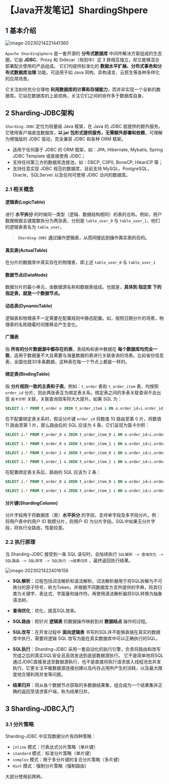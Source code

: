 # 【Java开发笔记】ShardingShpere

## 1 基本介绍

![image-20230214221441360](https://p.ipic.vip/2c52rn.png)

`Apache ShardingSphere` 是一套开源的 **分布式数据库** 中间件解决方案组成的生态圈，它由 **JDBC**、Proxy 和 Sidecar（规划中）这 3 款相互独立，却又能够混合部署配合使用的产品组成。 它们均提供标准化的 **数据水平扩展、分布式事务和分布式数据库治理** 功能，可适用于如 Java 同构、异构语言、云原生等各种多样化的应用场景。

它关注如何充分合理地 **利用数据库的计算和存储能力**，而并非实现一个全新的数据库。它站在数据库的上层视角，关注它们之间的协作多于数据库自身。

## 2 Sharding-JDBC架构

`Sharding-JDBC` 定位为轻量级 Java 框架，在 Java 的 JDBC 层提供的额外服务。它使用客户端直连数据库，**以 jar 包形式提供服务，无需额外部署和依赖**，可理解为增强版的 JDBC 驱动，完全兼容 JDBC 和各种 ORM 框架。

- 适用于任何基于 JDBC 的 ORM 框架，如：JPA, Hibernate, Mybatis, Spring JDBC Template 或直接使用 JDBC；
- 支持任何第三方的数据库连接池，如：DBCP, C3P0, BoneCP, HikariCP 等；
- 支持任意实现 JDBC 规范的数据库，目前支持 MySQL，PostgreSQL，Oracle，SQLServer 以及任何可使用 JDBC 访问的数据库。

### 2.1 相关概念

#### 逻辑表(LogicTable)

进行 **水平拆分** 的时候同一类型（逻辑、数据结构相同）的表的总称。例如，用户数据根据主键尾数拆分为两张表，分别是 `table_user_0` 与 `table_user_1`，他们的逻辑表表名为 `table_user`。

> **`Sharding-JDBC` 通过操作逻辑表，从而间接达到操作真实表的目的。**

#### 真实表(ActualTable)

在分片的数据库中真实存在的物理表，即上述 `table_user_0` 与 `table_user_1`

#### 数据节点(DataNode)

数据分片的最小单元，由数据源名称和数据表组成。也就是，**具体到 指定库 下的 指定表，就是一个数据节点。**

#### 动态表(DynamicTable)

逻辑表和物理表不一定需要在配置规则中静态配置。如，按照日期分片的场景，物理表的名称随着时间推移会产生变化。

#### 广播表

指 **所有的分片数据源中都存在的表**，表结构和表中数据在 **每个数据库均完全一致**，适用于数据量不大且需要与海量数据的表进行关联查询的场景。比如省份信息表，全国也就30多条数据，这种表在每一个节点上都是一样的。

#### 绑定表(BindingTable)

指 **分片规则一致的主表和子表**。例如：`t_order` 表和 `t_order_item` 表，均按照 `order_id` 分片，则此两张表互为绑定表关系。绑定表之间的多表关联查询不会出现 `笛卡尔积` 关联，关联查询效率将大大提升。如果 SQL 为：

```sql
SELECT i.* FROM t_order o JOIN t_order_item i ON o.order_id=i.order_id WHERE o.order_id in (10, 11);
```

在不配置绑定表关系时，假设分片键 `order_id` 将数值 10 路由至第 0 片，将数值 11 路由至第 1 片，那么路由后的 SQL 应该为 4 条，它们呈现为笛卡尔积：

```sql
SELECT i.* FROM t_order_0 o JOIN t_order_item_0 i ON o.order_id=i.order_id WHERE o.order_id in (10, 11);

SELECT i.* FROM t_order_0 o JOIN t_order_item_1 i ON o.order_id=i.order_id WHERE o.order_id in (10, 11);

SELECT i.* FROM t_order_1 o JOIN t_order_item_0 i ON o.order_id=i.order_id WHERE o.order_id in (10, 11);

SELECT i.* FROM t_order_1 o JOIN t_order_item_1 i ON o.order_id=i.order_id WHERE o.order_id in (10, 11);
```

在配置绑定表关系后，路由的 SQL 应该为 2 条：

```sql
SELECT i.* FROM t_order_0 o JOIN t_order_item_0 i ON o.order_id=i.order_id WHERE o.order_id in (10, 11);

SELECT i.* FROM t_order_1 o JOIN t_order_item_1 i ON o.order_id=i.order_id WHERE o.order_id in (10, 11);
```

#### 分片键(ShardingColumn)

分片字段用于将数据库（表）**水平拆分** 的字段，支持单字段及多字段分片。例：将用户表中的用户 ID 取模分片，则用户 ID 为分片字段。SQL中如果无分片字段，将执行全路由，性能较差。

### 2.2 执行原理

当 Sharding-JDBC 接受到一条 SQL 语句时，会陆续执行 `SQL解析 -> 查询优化 -> SQL路由 -> SQL改写 -> SQL执行 ->结果归并` ，最终返回执行结果。

![image-20230214224016156](https://p.ipic.vip/y2tucn.png)

- **SQL解析**：过程包括词法解析和语法解析。词法解析器用于将SQL拆解为不可再分的原子符号，称为Token。并根据不同数据库方言所提供的字典，将其归类为关键字、表达式、字面量和操作符。再使用语法解析器将SQL转换为抽象语法树。
- **查询优化**：优化，提高SQL效率。

- **SQL路由**：把针对 **逻辑表** 的数据操作映射到对 **数据结点** 操作的过程。
- **SQL改写**：在开发过程中 **面向逻辑表** 书写的SQL并不能够直接在真实的数据库中执行，需要将逻辑 SQL 改写为能在真实数据库中可以正确执行的SQL。
- **SQL执行**：Sharding-JDBC 采用一套自动化的执行引擎，负责将路由和改写完成之后的真实SQL安全且高效发送到底层数据源执行。 它不是简单地将SQL通过JDBC直接发送至数据源执行，也不是直接将执行请求放入线程池去并发执行。它更关注平衡数据源连接创建以及内存占用所产生的消耗，以及最大限度地合理利用并发等问题。
- **结果归并**：将从各个数据节点获取的多数据结果集，组合成为一个结果集并正确的返回至请求客户端，称为结果归并。

## 3 Sharding-JDBC入门

### 3.1 分片策略

Sharding-JDBC 中实现数据分片有四种策略：

- `inline` 模式：行表达式分片策略（单片键）
- `standard` 模式：标准分片策略（单片键）
- `complex` 模式：用于多分片键的复合分片策略（多片键）
- `Hint` 模式：强制分片策略（强制路由）

大部分使用前两种。











